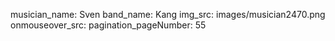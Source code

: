 musician_name: Sven
band_name: Kang
img_src: images/musician2470.png
onmouseover_src: 
pagination_pageNumber: 55